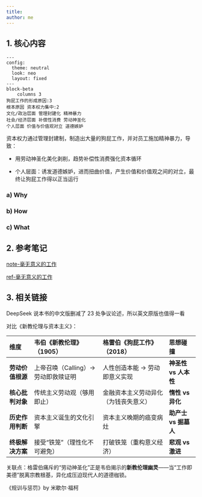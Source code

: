 ```yaml
---
title: 
author: me
---
```


## 1. 核心内容

```mermaid
---
config:
  theme: neutral
  look: neo
  layout: fixed
---
block-beta
    columns 3
狗屁工作的形成原因:3
根本原因 资本权力集中:2
文化/政治层面 管理封建化 精神暴力
社会/经济层面 补偿性消费 劳动神圣化
个人层面 价值与价值观对立 道德嫉妒
```

资本权力通过管理封建制，制造出大量的狗屁工作，并对员工施加精神暴力，导致：

- 用劳动神圣化美化剥削，趋势补偿性消费强化资本循环

- 个人层面：诱发道德嫉妒，进而扭曲价值，产生价值和价值观之间的对立，最终让狗屁工作得以正当运行

### a) Why



### b) How



### c) What



## 2. 参考笔记

[note-毫无意义的工作](/docs/note-毫无意义的工作.md)

[ref-毫无意义的工作](/docs/ref-毫无意义的工作.md)

## 3. 相关链接

DeepSeek 说本书的中文版删减了 23 处争议论述，所以英文原版也值得一看

对比《新教伦理与资本主义》：

| **维度**         | **韦伯《新教伦理》**（1905）        | **格雷伯《狗屁工作》**（2018）       | **思想碰撞**         |
| :--------------- | :---------------------------------- | :----------------------------------- | :------------------- |
| **劳动价值根源** | 上帝召唤（Calling）→ 劳动即救赎证明 | 人性创造本能 → 劳动即意义实现        | **神圣性 vs 人本性** |
| **核心批判对象** | 传统主义劳动观（够用即止）          | 金融资本主义劳动异化（为钱丧失意义） | **惰性 vs 异化**     |
| **历史作用判断** | 资本主义诞生的文化引擎              | 资本主义晚期的癌变病灶               | **助产士 vs 掘墓人** |
| **终极解决方案** | 接受“铁笼”（理性化不可避免）        | 打破铁笼（重构意义经济）             | **悲观 vs 激进**     |

关联点：格雷伯痛斥的“劳动神圣化”正是韦伯揭示的**新教伦理幽灵**——当“工作即美德”脱离宗教根基，异化成压迫现代人的道德枷锁。

《规训与惩罚》by 米歇尔·福柯

[](/docs/card-.md)

